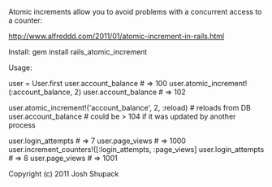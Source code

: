 Atomic increments allow you to avoid problems with a concurrent access to a counter:

http://www.alfreddd.com/2011/01/atomic-increment-in-rails.html

Install:
gem install rails_atomic_increment

Usage:

user = User.first
user.account_balance # => 100
user.atomic_increment!(:account_balance, 2)
user.account_balance # => 102

user.atomic_increment!('account_balance', 2, :reload) # reloads from DB
user.account_balance # could be > 104 if it was updated by another process

user.login_attempts # => 7
user.page_views # => 1000
user.increment_counters!([:login_attempts, :page_views]
user.login_attempts # => 8
user.page_views # => 1001

Copyright (c) 2011 Josh Shupack

